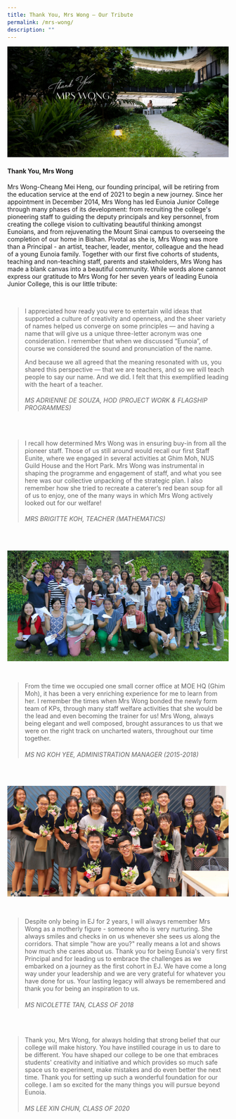 ```yaml
---
title: Thank You, Mrs Wong – Our Tribute
permalink: /mrs-wong/
description: ""
---
```


![](/images/MrsWong_banner.jpg)

#### Thank You, Mrs Wong

Mrs Wong-Cheang Mei Heng, our founding principal, will be retiring from the education service at the end of 2021 to begin a new journey. Since her appointment in December 2014, Mrs Wong has led Eunoia Junior College through many phases of its development: from recruiting the college's pioneering staff to guiding the deputy principals and key personnel, from creating the college vision to cultivating beautiful thinking amongst Eunoians, and from rejuvenating the Mount Sinai campus to overseeing the completion of our home in Bishan. Pivotal as she is, Mrs Wong was more than a Principal - an artist, teacher, leader, mentor, colleague and the head of a young Eunoia family. Together with our first five cohorts of students, teaching and non-teaching staff, parents and stakeholders, Mrs Wong has made a blank canvas into a beautiful community. While words alone cannot express our gratitude to Mrs Wong for her seven years of leading Eunoia Junior College, this is our little tribute:

<br>

> I appreciated how ready you were to entertain wild ideas that supported a culture of creativity and openness, and the sheer variety of names helped us converge on some principles — and having a name that will give us a unique three-letter acronym was one consideration. I remember that when we discussed “Eunoia”, of course we considered the sound and pronunciation of the name.
> 
> And because we all agreed that the meaning resonated with us, you shared this perspective — that we are teachers, and so we will teach people to say our name. And we did. I felt that this exemplified leading with the heart of a teacher.
> ###### MS ADRIENNE DE SOUZA, HOD (PROJECT WORK & FLAGSHIP PROGRAMMES)

<br>

> I recall how determined Mrs Wong was in ensuring buy-in from all the pioneer staff. Those of us still around would recall our first Staff Eunite, where we engaged in several activities at Ghim Moh, NUS Guild House and the Hort Park. Mrs Wong was instrumental in shaping the programme and engagement of staff, and what you see here was our collective unpacking of the strategic plan. I also remember how she tried to recreate a caterer’s red bean soup for all of us to enjoy, one of the many ways in which Mrs Wong actively looked out for our welfare!
> ###### MRS BRIGITTE KOH, TEACHER (MATHEMATICS)

<br>

![](/images/MrsWong_1.jpg)

<br>

> From the time we occupied one small corner office at MOE HQ (Ghim Moh), it has been a very enriching experience for me to learn from her. I remember the times when Mrs Wong bonded the newly form team of KPs, through many staff welfare activities that she would be the lead and even becoming the trainer for us! Mrs Wong, always being elegant and well composed, brought assurances to us that we were on the right track on uncharted waters, throughout our time together.
> ###### MS NG KOH YEE, ADMINISTRATION MANAGER (2015-2018)

<br>

![](/images/MrsWong_2.jpg)

<br>

> Despite only being in EJ for 2 years, I will always remember Mrs Wong as a motherly figure - someone who is very nurturing. She always smiles and checks in on us whenever she sees us along the corridors. That simple "how are you?" really means a lot and shows how much she cares about us. Thank you for being Eunoia's very first Principal and for leading us to embrace the challenges as we embarked on a journey as the first cohort in EJ. We have come a long way under your leadership and we are very grateful for whatever you have done for us. Your lasting legacy will always be remembered and thank you for being an inspiration to us. 
> ###### MS NICOLETTE TAN, CLASS OF 2018

<br>

> Thank you, Mrs Wong, for always holding that strong belief that our college will make history. You have instilled courage in us to dare to be different. You have shaped our college to be one that embraces students' creativity and initiative and which provides so much safe space us to experiment, make mistakes and do even better the next time. Thank you for setting up such a wonderful foundation for our college. I am so excited for the many things you will pursue beyond Eunoia.
> ###### MS LEE XIN CHUN, CLASS OF 2020
